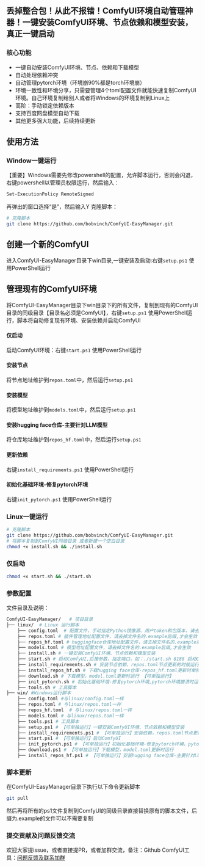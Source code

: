 ## 丢掉整合包！从此不报错！ComfyUI环境自动管理神器！一键安装ComfyUI环境、节点依赖和模型安装，真正一键启动

### 核心功能
- 一键自动安装ComfyUI环境、节点、依赖和下载模型
- 自动处理依赖冲突
- 自动管理pytorch环境（环境崩90%都是torch环境崩）
- 环境一致性和环境分享，只需要管理4个toml配置文件就能快速复制ComfyUI环境。自己环境复制给别人或者将Windows的环境复制到Linux上
- 高阶：手动锁定依赖版本
- 支持百度网盘模型自动下载
- 其他更多强大功能，后续持续更新

## 使用方法


### Window一键运行

【重要】Windows需要先修改powershell的配置，允许脚本运行，否则会闪退，右键powershell以管理员权限运行，然后输入：
```bash
Set-ExecutionPolicy RemoteSigned
```
再弹出的窗口选择“是”，然后输入Y
克隆脚本：
```bash
# 克隆脚本
git clone https://github.com/bobvinch/ComfyUI-EasyManager.git
```

## 创建一个新的ComfyUI
进入ComfyUI-EasyManager目录下win目录,一键安装及启动:右键`setup.ps1` 使用PowerShell运行

## 管理现有的ComfyUI环境
将ComfyUI-EasyManager目录下win目录下的所有文件，复制到现有的ComfyUI目录的同级目录【目录名必须是ComfyUI】，右键`setup.ps1` 使用PowerShell运行，脚本将自动修复现有环境、安装依赖并启动ComfyUI

#### 仅启动
启动ComfyUI环境：右键`start.ps1` 使用PowerShell运行

#### 安装节点
将节点地址维护到`repos.toml`中，然后运行`setup.ps1`

#### 安装模型
将模型地址维护到`models.toml`中，然后运行`setup.ps1`

#### 安装hugging face仓库-主要针对LLM模型
将仓库地址维护到`repos_hf.toml`中，然后运行`setup.ps1`

#### 更新依赖
右键`install_requirements.ps1` 使用PowerShell运行

#### 初始化基础环境-修复pytorch环境
右键`init_pytorch.ps1` 使用PowerShell运行

### Linux一键运行
```bash
# 克隆脚本
git clone https://github.com/bobvinch/ComfyUI-EasyManager.git
# 将脚本复制到ComfyUI同级目录 或者新建一个空白目录
chmod +x install.sh && ./install.sh

```

### 仅启动
```bash
chmod +x start.sh && ./start.sh
```

### 参数配置
文件目录及说明：
```bash
ComfyUI-EasyManager/   # 项目目录
├── linux/  # Linux 运行脚本
    ├── config.toml  # 配置文件，手动指定Python镜像源、用户token和包版本，请去掉文件名的.example后缀,才会生效
    ├── repos.toml # 插件管理地址配置文件，请去掉文件名的.example后缀,才会生效
    ├── repos_hf.toml # huggingface仓库地址配置文件，请去掉文件名的.example后缀,才会生效
    ├── models.toml # 模型地址配置文件，请去掉文件名的.example后缀,才会生效
    ├── install.sh # 一键安装ComfyUI环境、节点依赖和模型安装
    ├── start.sh # 启动ComfyUI,后接参数，指定端口，如：./start.sh 8188 启动ComfyUI，8188为端口号 
    ├── install_requirements.sh # 安装节点依赖，repos.toml节点更新的时候运行 【可单独运行】
    ├── install_repos_hf.sh # 下载hugging face仓库-repos_hf.toml更新时单独执行 【可单独运行】
    ├── download.sh # 下载模型，model.toml更新时运行 【可单独运行】
    ├── init_pytorch.sh # 初始化基础环境-修复pytorch环境,pytorch环境崩溃时运行 【可单独运行】
    ├── tools.sh # 工具脚本
├── win/ #Windows运行脚本
    ├── config.toml #与linux/config.toml一样
    ├── repos.toml # 与linux/repos.toml一样
    ├── repos_hf.toml  # 与linux/repos.toml一样
    ├── models.toml # 与linux/repos.toml一样
    ├── tools.ps1 # 工具脚本
    ├── setup.ps1 # 【可单独运行】一键安装ComfyUI环境、节点依赖和模型安装
    ├── install_requirements.ps1 # 【可单独运行】安装依赖，repos.toml节点更新的时候运行
    ├── start.ps1 # 【可单独运行】启动ComfyUI
    ├── init_pytorch.ps1 # 【可单独运行】初始化基础环境-修复pytorch环境，pytorch环境崩时运行
    ├── download.ps1 # 【可单独运行】下载模型，model.toml更新时运行
    ├── install_repos_hf.ps1 # 【可单独运行】安装hugging face仓库-主要针对LLM模型，repos_hf.toml更新时单独执行

```
### 脚本更新
在ComfyUI-EasyManager目录下执行以下命令更新脚本
```bash 
git pull
```
然后再将所有的ps1文件复制到ComfyUI的同级目录直接替换原有的脚本文件，后缀为.example的文件可以不需要复制

### 提交贡献及问题反馈交流
欢迎大家提issue，或者直接提PR，或者加群交流，备注：Github ComfyUI工具：[问题反馈及联系加群](https://work.weixin.qq.com/kfid/kfc1bf83fcf005d3715)